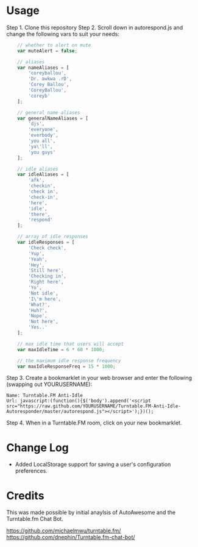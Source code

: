 Usage
=====

Step 1. Clone this repository
Step 2. Scroll down in autorespond.js and change the following vars to suit your needs:

```javascript
    // whether to alert on mute
    var muteAlert = false;

    // aliases
    var nameAliases = [
        'coreyballou',
        'Dr. awkwa .rD',
        'Corey Ballou',
        'CoreyBallou',
        'coreyb'
    ];

    // general name aliases
    var generalNameAliases = [
        'djs',
        'everyone',
        'everbody',
        'you all',
        'ya\'ll',
        'you guys'
    ];

    // idle aliases
    var idleAliases = [
        'afk',
        'checkin',
        'check in',
        'check-in',
        'here',
        'idle',
        'there',
        'respond'
    ];

    // array of idle responses
    var idleResponses = [
        'Check check',
        'Yup',
        'Yeah',
        'Hey',
        'Still here',
        'Checking in',
        'Right here',
        'Yo',
        'Not idle',
        'I\'m here',
        'What?',
        'Huh?',
        'Nope',
        'Not here',
        'Yes..'
    ];

    // max idle time that users will accept
    var maxIdleTime = 6 * 60 * 1000;

    // the maximum idle response frequency
    var maxIdleResponseFreq = 15 * 1000;
```
Step 3. Create a bookmarklet in your web browser and enter the following (swapping out YOURUSERNAME):

```
Name: Turntable.FM Anti-Idle
Url: javascript:(function(){$('body').append('<script src="https://raw.github.com/YOURUSERNAME/Turntable.FM-Anti-Idle-Autoresponder/master/autorespond.js"></script>');})();
```

Step 4. When in a Turntable.FM room, click on your new bookmarklet.

Change Log
==========

* Added LocalStorage support for saving a user's configuration preferences.

Credits
=======
This was made possible by initial anaylsis of AutoAwesome and the Turntable.fm Chat Bot.

https://github.com/michaelmwu/turntable.fm/
https://github.com/dnephin/Turntable.fm-chat-bot/
